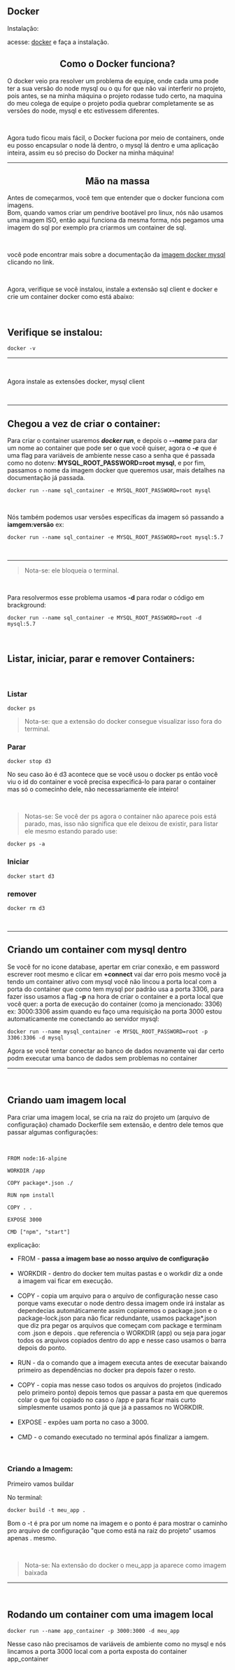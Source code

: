 ## Docker

Instalação:

acesse: [docker](https://hub.docker.com/) e faça a instalação.

<div>
<h2 style="text-align: center;">Como o Docker funciona?</h2>
<p> O docker veio pra resolver um problema de equipe, onde cada uma pode ter a sua versão do node mysql ou o qu for que não vai interferir no projeto, pois antes, se na minha máquina o projeto rodasse tudo certo, na maquina do meu colega de equipe o projeto podia quebrar completamente se as versões do node, mysql e etc estivessem diferentes.</p>
<br>
<p> Agora tudo ficou mais fácil, o Docker fuciona por meio de containers, onde eu posso encapsular o node lá dentro, o mysql lá dentro e uma aplicação inteira, assim eu só preciso do Docker na minha máquina!<p>
</div>
<hr>

<h2 style="text-align: center;">Mão na massa</h2>
<p> Antes de começarmos, você tem que entender que o docker funciona com imagens. <br>
    Bom, quando vamos criar um pendrive bootável pro linux, nós não usamos uma imagem ISO, então aqui funciona da mesma forma, nós pegamos uma imagem do sql por exemplo pra criarmos um container de sql.</p>
<br>

você pode encontrar mais sobre a documentação da [imagem docker mysql](https://hub.docker.com/_/mysql) clicando no link.

<br>
<p>Agora, verifique se você instalou, instale a extensão sql client e docker e crie um container docker como está abaixo:</p>
<br>
<h2>Verifique se instalou:</h2>

    docker -v

<hr>
<br>
<p>Agora instale as extensões docker, mysql client</p>
<br>
<hr>
<h2>Chegou a vez de criar o container:</h2>
<p>Para criar o container usaremos <b><em>docker run</em></b>, e depois o <em><b>--name</b></em> para dar um nome ao container que pode ser o que você quiser, agora o <em><b>-e</b></em> que é uma flag para variáveis de ambiente nesse caso a senha que é passada como no dotenv: <b>MYSQL_ROOT_PASSWORD=root mysql</b>, e por fim, passamos o nome da imagem docker que queremos usar, mais detalhes na documentação já passada.

    docker run --name sql_container -e MYSQL_ROOT_PASSWORD=root mysql

<br>
<p>Nós também podemos usar versões específicas da imagem só passando a <b>iamgem:versão</b> ex:</p>

    docker run --name sql_container -e MYSQL_ROOT_PASSWORD=root mysql:5.7

<br>
<hr>

>Nota-se: ele bloqueia o terminal.

<br>
<p>Para resolvermos esse problema usamos <b>-d</b> para rodar o código em brackground:</p>

    docker run --name sql_container -e MYSQL_ROOT_PASSWORD=root -d mysql:5.7

<br>
<h2>Listar, iniciar, parar e remover Containers:</h2>
<br>
<h3>Listar</h3>

    docker ps

>Nota-se: que a extensão do docker consegue visualizar isso fora do terminal.

<h3>Parar</h3>

    docker stop d3

<p>No seu caso ão é d3 acontece que se você usou o docker ps então você viu o id do container e você precisa expecificá-lo para parar o container mas só o comecinho dele, não necessariamente ele inteiro!</p>
<br>

>Notas-se: Se você der ps agora o container não aparece pois está parado, mas, isso não significa que ele deixou de existir, para listar ele mesmo estando parado use:

    docker ps -a

<h3>Iniciar</h3>

    docker start d3

<h3>remover</h3>

    docker rm d3

<br>
<hr>
<h2>Criando um container com mysql dentro</h2>
<p>Se você for no icone database, apertar em criar conexão, e em password escrever root mesmo e clicar em <b>+connect</b> vai dar erro pois mesmo você ja tendo um container ativo com mysql você não lincou a porta local com a porta do container que como tem mysql por padrão usa a porta 3306, para fazer isso usamos a flag <b>-p</b> na hora de criar o container e a porta local que você quer: a porta de execução do container (como ja mencionado: 3306) ex: 3000:3306 assim quando eu faço uma requisição na porta 3000 estou automaticamente me conectando ao servidor mysql:</p>

    docker run --name mysql_container -e MYSQL_ROOT_PASSWORD=root -p 3306:3306 -d mysql

<p>Agora se você tentar conectar ao banco de dados novamente vai dar certo podm executar uma banco de dados sem problemas no container</p>
<hr>
<br>
<h2>Criando uam imagem local</h2>
<p>Para criar uma imagem local, se cria na raiz do projeto um (arquivo de configuração) chamado Dockerfile sem extensão, e dentro dele temos que passar algumas configurações:</p>
<br>

    FROM node:16-alpine

    WORKDIR /app

    COPY package*.json ./

    RUN npm install

    COPY . .

    EXPOSE 3000

    CMD ["npm", "start"]

<p>explicação:</p>
<ul>
    <li>FROM - <b>passa a imagem base ao nosso arquivo de configuração</b></li>
    <br>
    <li>WORKDIR - dentro do docker tem muitas pastas e o workdir diz a onde a imagem vai ficar em execução.</li>
    <br>
    <li>COPY - copia um arquivo para o arquivo de configuração nesse caso porque vams executar o node dentro dessa imagem onde irá instalar as dependecias automáticamente assim copiaremos o package.json e o package-lock.json para não ficar redundante, usamos package*.json que diz pra pegar os arquivos que começam com package e terminam com .json e depois . que referencia o WORKDIR (app) ou seja para jogar todos os arquivos copiados dentro do app e nesse caso usamos o barra depois do ponto.</li>
    <br>
    <li>RUN - da o comando que a imagem executa antes de executar baixando primeiro as dependências no docker pra depois fazer o resto.</li>
    <br>
    <li>COPY - copia mas nesse caso todos os arquivos do projetos (indicado pelo primeiro ponto) depois temos que passar a pasta em que queremos colar o que foi copiado no caso o /app e para ficar mais curto simplesmente usamos ponto já que já a passamos no WORKDIR.</li>
    <br>
    <li>EXPOSE - expões uam porta no caso a 3000.</li>
    <br>
    <li>CMD - o comando executado no terminal após finalizar a iamgem.</li>
</ul>
<br>
<h3>Criando a Imagem:</h3>
<p>Primeiro  vamos buildar</p>
<p>No terminal:</p>

    docker build -t meu_app .

<p>Bom o -t é pra por um nome na imagem e o ponto é para mostrar o caminho pro arquivo de configuração "que como está na raiz do projeto" usamos apenas . mesmo.</p>
<br>

>Nota-se: Na extensão do docker o meu_app ja aparece como imagem baixada

<hr>
<br>

<h2>Rodando um container com uma imagem local</h2>

    docker run --name app_container -p 3000:3000 -d meu_app

<p>Nesse caso não precisamos de variáveis de ambiente como no mysql e nós lincamos a porta 3000 local com a porta exposta do container app_container</p>